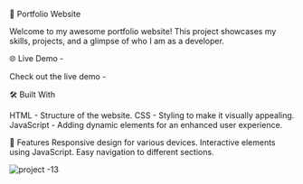 🚀 Portfolio Website

Welcome to my awesome portfolio website! This project showcases my skills, projects, and a glimpse of who I am as a developer.

🌐 Live Demo - 

Check out the live demo -

🛠️ Built With

HTML - Structure of the website.
CSS - Styling to make it visually appealing.
JavaScript - Adding dynamic elements for an enhanced user experience.

🌟 Features
Responsive design for various devices.
Interactive elements using JavaScript.
Easy navigation to different sections.

![project -13](https://github.com/nipunika1721/Codecasa-Task1/assets/135405920/6e195720-3c50-4472-bfe2-edbb2867077d)
